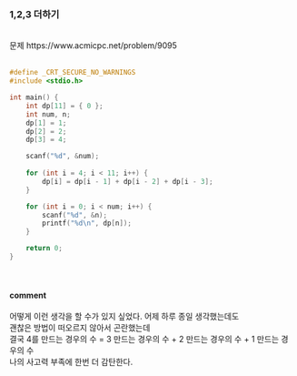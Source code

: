### 1,2,3 더하기

<br>
문제 https://www.acmicpc.net/problem/9095
<br>
<br>

```C
#define _CRT_SECURE_NO_WARNINGS
#include <stdio.h> 

int main() {
    int dp[11] = { 0 };
    int num, n;
    dp[1] = 1;
    dp[2] = 2;
    dp[3] = 4;

    scanf("%d", &num);
    
    for (int i = 4; i < 11; i++) {
        dp[i] = dp[i - 1] + dp[i - 2] + dp[i - 3];
    }

    for (int i = 0; i < num; i++) {
        scanf("%d", &n);
        printf("%d\n", dp[n]);
    }

    return 0;
}
```
<br>

#### comment<br>
어떻게 이런 생각을 할 수가 있지 싶었다. 어제 하루 종일 생각했는데도 <br> 
괜찮은 방법이 떠오르지 않아서 곤란했는데<br> 
결국 4를 만드는 경우의 수 = 3 만드는 경우의 수 + 2 만드는 경우의 수 + 1 만드는 경우의 수 <br> 
나의 사고력 부족에 한번 더 감탄한다.<br> 
<br> 
